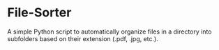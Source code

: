 # File-Sorter
A simple Python script to automatically organize files in a directory into subfolders based on their extension (.pdf, .jpg, etc.).
